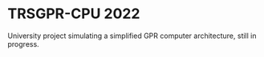 # TRSGPR-CPU 2022
University project simulating a simplified GPR computer architecture, still in progress.
